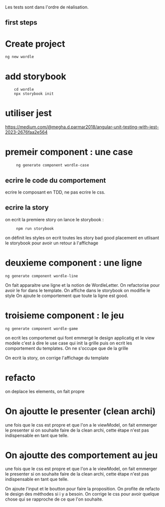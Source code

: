 


Les tests sont dans l'ordre de réalisation.

## first steps

# Create project  

```
ng new wordle 
```

# add storybook 

```
    cd wordle 
    npx storybook init
```

# utiliser jest

https://medium.com/@megha.d.parmar2018/angular-unit-testing-with-jest-2023-2676faa2e564


# premeir component : une case

```
     ng generate component wordle-case
```
## ecrire le code du comportement

ecrire le composant en TDD, ne pas ecrire le css.

## ecrire la story

on ecrit la premiere story
on lance le storybook :

```
     npm run storybook
```
on définit les styles
on ecrit toutes les story bad good placement en utlisant le storybook pour avoir un retour à l'affichage


# deuxieme component : une ligne
```
ng generate component wordle-line 
```
On fait apparaitre une ligne et la notion de WordleLetter. On refactorise pour avoir le for dans le template.
On affiche dans le storybook on modifie le style
On ajoute le comportement que toute la ligne est good.

# troisieme component : le jeu
```
ng generate component wordle-game 
```
on ecrit les comportemet qui font emmergé le design applicatig et le view modele c'est à dire le use case qui init la grille puis on ecrit les comportement du templates. On ne s'occupe que de la grille

On ecrit la story, on corrige l'affichage du template

# refacto

on deplace les elements, on fait propre

# On ajoutte le presenter (clean archi)

une fois que le css est propre et que l'on a le viewModel, on fait emmerger le presenter si on souhaite faire de la clean archi, cette étape n'est pas indispensable en tant que telle.

# On ajoutte des comportement au jeu

une fois que le css est propre et que l'on a le viewModel, on fait emmerger le presenter si on souhaite faire de la clean archi, cette étape n'est pas indispensable en tant que telle.

On ajoute l'input et le boutton pour faire la proposition. On profite de refacto le design des méthodes si i y a besoin.
On corrige le css pour avoir quelque chose qui se rapproche de ce que l'on souhaite.
